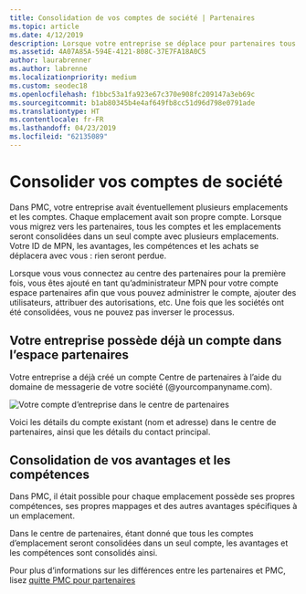 ```yaml
---
title: Consolidation de vos comptes de société | Partenaires
ms.topic: article
ms.date: 4/12/2019
description: Lorsque votre entreprise se déplace pour partenaires tous vos comptes sont consolidés en un seul compte
ms.assetid: 4A07A85A-594E-4121-808C-37E7FA18A0C5
author: laurabrenner
ms.author: labrenne
ms.localizationpriority: medium
ms.custom: seodec18
ms.openlocfilehash: f1bbc53a1fa923e67c370e908fc209147a3eb69c
ms.sourcegitcommit: b1ab80345b4e4af649fb8cc51d96d798e0791ade
ms.translationtype: HT
ms.contentlocale: fr-FR
ms.lasthandoff: 04/23/2019
ms.locfileid: "62135089"
---
```

# <a name="consolidate-your-company-accounts"></a>Consolider vos comptes de société

Dans PMC, votre entreprise avait éventuellement plusieurs emplacements et les comptes. Chaque emplacement avait son propre compte. Lorsque vous migrez vers les partenaires, tous les comptes et les emplacements seront consolidées dans un seul compte avec plusieurs emplacements. Votre ID de MPN, les avantages, les compétences et les achats se déplacera avec vous : rien seront perdue. 

Lorsque vous vous connectez au centre des partenaires pour la première fois, vous êtes ajouté en tant qu’administrateur MPN pour votre compte espace partenaires afin que vous pouvez administrer le compte, ajouter des utilisateurs, attribuer des autorisations, etc. Une fois que les sociétés ont été consolidées, vous ne pouvez pas inverser le processus.

## <a name="your-company-already-has-an-account-in-partner-center"></a>Votre entreprise possède déjà un compte dans l’espace partenaires

Votre entreprise a déjà créé un compte Centre de partenaires à l’aide du domaine de messagerie de votre société (@yourcompanyname.com).

![Votre compte d’entreprise dans le centre de partenaires](images/company1.png)

Voici les détails du compte existant (nom et adresse) dans le centre de partenaires, ainsi que les détails du contact principal. 

## <a name="consolidating-your-benefits-and-competencies"></a>Consolidation de vos avantages et les compétences

Dans PMC, il était possible pour chaque emplacement possède ses propres compétences, ses propres mappages et des autres avantages spécifiques à un emplacement.

Dans le centre de partenaires, étant donné que tous les comptes d’emplacement seront consolidées dans un seul compte, les avantages et les compétences sont consolidés ainsi. 

Pour plus d’informations sur les différences entre les partenaires et PMC, lisez [quitte PMC pour partenaires](pmc-to-partner-center.md)